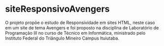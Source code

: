 # siteResponsivoAvengers
O projeto propõe o estudo de Responsividade em sites HTML, neste caso em um site de tema Avengers e foi proposto na disciplina de Laboratório de Programação III no curso de Técnico em Informática, ministrado pelo Instituto Federal do Triângulo Mineiro Campus Ituiutaba.
